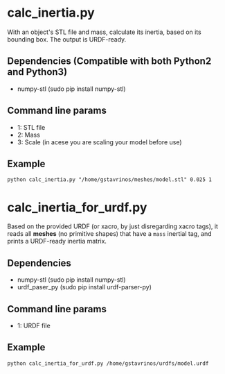 # calc_inertia.py
With an object's STL file and mass, calculate its inertia, based on its bounding box. The output is URDF-ready.

## Dependencies (Compatible with both Python2 and Python3)
* numpy-stl (sudo pip install numpy-stl)

## Command line params
* 1: STL file
* 2: Mass
* 3: Scale (in acese you are scaling your model before use)

## Example
`python calc_inertia.py "/home/gstavrinos/meshes/model.stl" 0.025 1`

# calc_inertia_for_urdf.py
Based on the provided URDF (or xacro, by just disregarding xacro tags), it reads all **meshes** (no primitive shapes) that have a `mass` inertial tag, and prints a URDF-ready inertia matrix.

## Dependencies
* numpy-stl (sudo pip install numpy-stl)
* urdf_paser_py (sudo pip install urdf-parser-py)

## Command line params
* 1: URDF file

## Example
`python calc_inertia_for_urdf.py /home/gstavrinos/urdfs/model.urdf`
